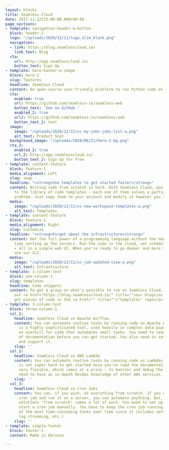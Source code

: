 ```yaml
---
layout: blocks
title: Seamless Cloud
date: 2017-11-22T23:00:00.000+00:00
page_sections:
- template: navigation-header-w-button
  block: header-2
  logo: "/uploads/2020/12/11/logo_slim_black.png"
  navigation:
  - link: https://blog.seamlesscloud.io/
    link_text: Blog
  cta:
    url: http://app.seamlesscloud.io/
    button_text: Sign Up
- template: hero-banner-w-image
  block: hero-2
  slug: features
  headline: Seamless Cloud
  content: An open-source user-friendly platform to run Python code on a schedule.
  cta:
    enabled: true
    url: https://github.com/seamless-io/seamless-web
    button_text: 'See on GitHub '
    enabled_2: true
    url2: https://github.com/seamless-io/seamless-web
    button_text_2: test
  image:
    image: "/uploads/2020/12/11/sc-my-jobs-jobs-list-a.png"
    alt_text: Product Shot
  background_image: "/uploads/2018/06/21/hero-2-bg.png"
  cta_2:
    enabled_2: true
    url_2: http://app.seamlesscloud.io/
    button_text_2: Sign Up for Free
- template: content-feature
  block: feature-1
  media_alignment: Left
  slug: swap
  headline: "<strong>Use templates to get started faster</strong>"
  content: Writing code from scratch is hard. With Seamless Cloud, you get access
    to the library of code templates - each one of them solves a particular automation
    problem. Just copy them to your account and modify it however you like.
  media:
    image: "/uploads/2020/12/11/sc-new-workspace-templates-a.png"
    alt_text: Templates
- template: content-feature
  block: feature-1
  media_alignment: Right
  slug: customize
  headline: "<strong>Forget about the infrastructure</strong>"
  content: Get the full power of a programming language without the need to spend
    time setting up the servers. Run the code in the cloud, set scheduled execution
    - all in a simple web UI. When you're ready to go deeper and more technical -
    use our CLI.
  media:
    image: "/uploads/2020/12/11/sc-job-updated-view-a.png"
    alt_text: Infrastructure
- template: 1-column-text
  block: one-column-1
  slug: templates
  headline: Code snippets
  content: To get a grasp on what's possible to run on Seamless Cloud, please check
    out <a href="https://blog.seamlesscloud.io/" title="">our blog</a>. You can also
    get pieces of code in the <a href="" title="">"templates" repo</a>.
- template: 3-column-text
  block: three-column-1
  col_1:
    headline: Seamless Cloud vs Apache Airflow
    content: You can automate routine tasks by running code on Apache Airflow. It
      is a highly sophisticated tool, used heavily in complex data pipelines. It is
      an overkill for code that automates small tasks. You need to read quite a lot
      of documentation before you can get started. You also need to set up a server
      and support it.
    slug: ''
  col_2:
    headline: Seamless Cloud vs AWS Lambda
    content: You can automate routine tasks by running code as Lambdas in AWS. It
      is not super hard to get started once you've read the documentation. AWS is
      very flexible, which comes at a price - to monitor and debug the tasks, you
      need to have an in-depth DevOps knowledge of other AWS services.
    slug: ''
  col_3:
    headline: Seamless Cloud vs Cron Jobs
    content: You can, if you wish, do everything from scratch. If you can write a
      cron job and run it on a server, you can automate anything. But, as with all
      solutions "from scratch" comes a lot of work. You need to set up a server and
      start a cron job manually. You have to keep the cron job running (which is one
      of the most time-consuming tasks over time since it includes setting up monitoring,
      log streaming, etc.)
    slug: ''
- template: simple-footer
  block: footer-1
  content: Made in Ukraine

---
```

